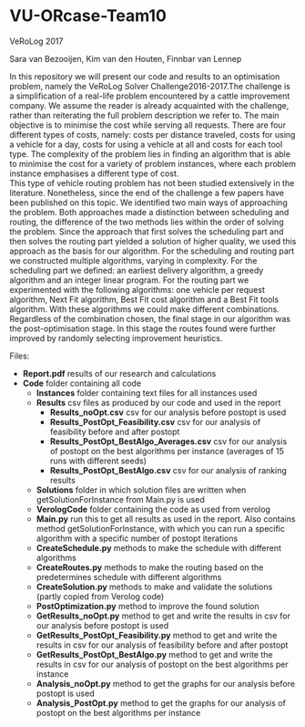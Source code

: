 # VU-ORcase-Team10
VeRoLog 2017

Sara van Bezooijen, Kim van den Houten, Finnbar van Lennep

In this repository we will present our code and results to an optimisation problem, namely the VeRoLog Solver Challenge2016-2017.The challenge is a simplification of a real-life problem encountered by a cattle improvement company. We assume the reader is already acquainted with the challenge, rather than reiterating the full problem description we refer to.
The main objective is to minimise the cost while serving all requests. There are four different types of costs, namely: costs per distance traveled, costs for using a vehicle for a day, costs for using a vehicle at all and costs for each tool type. The complexity of the problem lies in finding an algorithm that is able to minimise the cost for a variety of problem instances, where each problem instance emphasises a different type of cost.  
This type of vehicle routing problem has not been studied extensively in the literature. Nonetheless, since the end of the challenge a few papers have been published on this topic. We identified two main ways of approaching the problem. Both approaches made a distinction between scheduling and routing, the difference of the two methods lies within the order of solving the problem. Since the approach that first solves the scheduling part and then solves the routing part yielded a solution of higher quality, we used this approach as the basis for our algorithm.
For the scheduling and routing part we constructed multiple algorithms, varying in complexity. For the scheduling part we defined: an earliest delivery algorithm, a greedy algorithm and an integer linear program. For the routing part we experimented with the following algorithms: one vehicle per request algorithm, Next Fit algorithm, Best Fit cost algorithm and a Best Fit tools algorithm. With these algorithms we could make different combinations. Regardless of the combination chosen, the final stage in our algorithm was the post-optimisation stage. In this stage the routes found were further improved by randomly selecting improvement heuristics. 

Files:
- **Report.pdf**                        results of our research and calculations
- **Code**                              folder containing all code
  - **Instances**                           folder containing text files for all instances used
  - **Results**                             csv files as produced by our code and used in the report
    - **Results_noOpt.csv**                     csv for our analysis before postopt is used
    - **Results_PostOpt_Feasibility.csv**       csv for our analysis of feasibility before and after postopt
    - **Results_PostOpt_BestAlgo_Averages.csv** csv for our analysis of postopt on the best algorithms per instance (averages of 15 runs with different seeds)
    - **Results_PostOpt_BestAlgo.csv**          csv for our analysis of ranking results
  - **Solutions**                           folder in which solution files are written when getSolutionForInstance from Main.py is used
  - **VerologCode**                         folder containing the code as used from verolog
  - **Main.py**                             run this to get all results as used in the report. Also contains method getSolutionForInstance, with which you can run a specific algorithm with a specific number of postopt iterations
  - **CreateSchedule.py**                   methods to make the schedule with different algorithms
  - **CreateRoutes.py**                     methods to make the routing based on the predetermines schedule with different algorithms
  - **CreateSolution.py**                   methods to make and validate the solutions (partly copied from Verolog code)
  - **PostOptimization.py**                 method to improve the found solution
  - **GetResults_noOpt.py**                 method to get and write the results in csv for our analysis before postopt is used
  - **GetResults_PostOpt_Feasibility.py**   method to get and write the results in csv for our analysis of feasibility before and after postopt
  - **GetResults_PostOpt_BestAlgo.py**      method to get and write the results in csv for our analysis of postopt on the best algorithms per instance
  - **Analysis_noOpt.py**                   method to get the graphs for our analysis before postopt is used
  - **Analysis_PostOpt.py**                 method to get the graphs for our analysis of postopt on the best algorithms per instance
